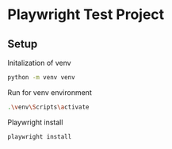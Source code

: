 # Playwright Test Project

## Setup
Initalization of venv
```bash
python -m venv venv
```
Run for venv environment
```bash
.\venv\Scripts\activate
```
Playwright install
```bash
playwright install
```